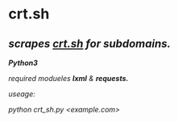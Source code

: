 # crt.sh
<i>
  <h2>scrapes <a href="https://crt.sh">crt.sh</a> for subdomains.</h2>

  <b>Python3</b></n>
  
  required modueles <b>lxml</b> & <b>requests.</b> 

  useage:
  
  python crt_sh.py <example.com>
</i>
